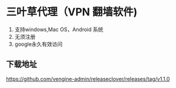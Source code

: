 # 三叶草代理（VPN 翻墙软件)
1. 支持windows,Mac OS，Android 系统
2. 无须注册
3. google永久有效访问
## 下载地址
https://github.com/vengine-admin/releaseclover/releases/tag/v1.1.0

